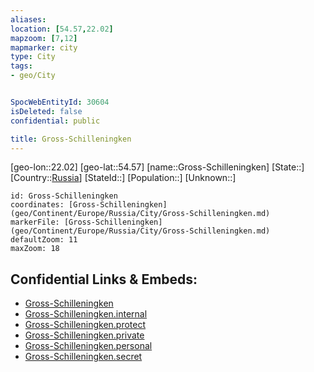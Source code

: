```yaml
---
aliases: 
location: [54.57,22.02]
mapzoom: [7,12] 
mapmarker: city 
type: City
tags:
- geo/City


SpocWebEntityId: 30604
isDeleted: false
confidential: public

title: Gross-Schilleningken
---
```

[geo-lon::22.02]
[geo-lat::54.57]
[name::Gross-Schilleningken]
[State::]
[Country::[Russia](geo/Continent/Europe/Russia.md)]
[StateId::]
[Population::]
[Unknown::]


```leaflet
id: Gross-Schilleningken
coordinates: [Gross-Schilleningken](geo/Continent/Europe/Russia/City/Gross-Schilleningken.md)
markerFile: [Gross-Schilleningken](geo/Continent/Europe/Russia/City/Gross-Schilleningken.md)
defaultZoom: 11 
maxZoom: 18
```


## Confidential Links & Embeds: 
- [Gross-Schilleningken](../../../../../../_public/geo/Continent/Europe/Russia/City/Gross-Schilleningken.md) 
- [Gross-Schilleningken.internal](../../../../../../_internal/geo/Continent/Europe/Russia/City/Gross-Schilleningken.internal.md) 
- [Gross-Schilleningken.protect](../../../../../../_protect/geo/Continent/Europe/Russia/City/Gross-Schilleningken.protect.md) 
- [Gross-Schilleningken.private](../../../../../../_private/geo/Continent/Europe/Russia/City/Gross-Schilleningken.private.md) 
- [Gross-Schilleningken.personal](../../../../../../_personal/geo/Continent/Europe/Russia/City/Gross-Schilleningken.personal.md) 
- [Gross-Schilleningken.secret](../../../../../../_secret/geo/Continent/Europe/Russia/City/Gross-Schilleningken.secret.md) 
